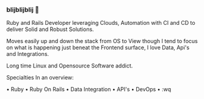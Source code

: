 ### blijblijblij :rocket:

Ruby and Rails Developer leveraging Clouds, Automation with CI and CD to deliver Solid and Robust Solutions. 

Moves easily up and down the stack from OS to View though I tend to focus on what is happening just beneat the Frontend surface, I love Data, Api's and Integrations.

Long time Linux and Opensource Software addict. 

Specialties In an overview:

• Ruby
• Ruby On Rails
• Data Integration
• API's 
• DevOps
• :wq
